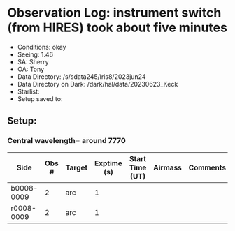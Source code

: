 # Observation Log: instrument switch (from HIRES) took about five minutes

* Conditions: okay
* Seeing: 1.46
* SA: Sherry
* OA: Tony
* Data Directory: /s/sdata245/lris8/2023jun24
* Data Directory on Dark: /dark/hal/data/20230623_Keck
* Starlist: 
* Setup saved to: 

## Setup: 

    
### Central wavelength= around 7770


| Side | Obs #     | Target    | Exptime (s) | Start Time (UT) | Airmass | Comments                                                   |
|------|-----------|-----------|-------------|-----------------|---------|------------------------------------------------------------|
|b0008-0009|2|arc        |1| |||
|r0008-0009|2|arc        |1| |||
